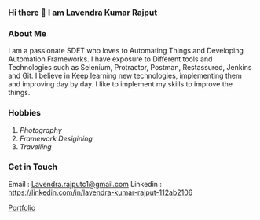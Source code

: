 ### Hi there 👋 I am Lavendra Kumar Rajput

<!--
**lkumarra/lkumarra** is a ✨ _special_ ✨ repository because its `README.md` (this file) appears on your GitHub profile.

Here are some ideas to get you started:

- 🔭 I’m currently working on ...
- 🌱 I’m currently learning ...
- 👯 I’m looking to collaborate on ...
- 🤔 I’m looking for help with ...
- 💬 Ask me about ...
- 📫 How to reach me: ...
- 😄 Pronouns: ...
- ⚡ Fun fact: ...
-->
### About Me
I am a passionate SDET who loves to Automating Things and Developing Automation Frameworks. I have exposure to Different tools and Technologies such as Selenium, Protractor, Postman, Restassured, Jenkins and Git. I believe in Keep learning new technologies, implementing them and improving day by day. I like to implement my skills to improve the things.

### Hobbies
1. *Photography*
2. *Framework Desigining*
3. *Travelling*

### Get in Touch
  Email : Lavendra.rajputc1@gmail.com
  Linkedin : https://linkedin.com/in/lavendra-kumar-rajput-112ab2106

[Portfolio](https://lkumarra.github.io)
